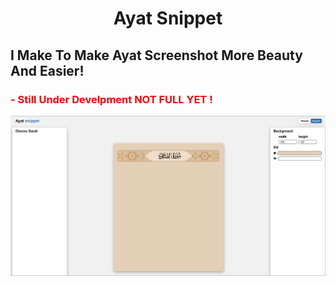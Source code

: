 <h1 align="center">Ayat Snippet</h1>
<h2>I Make To Make Ayat Screenshot More Beauty And Easier!</h2>
<h3 style="color:red">- Still Under Develpment NOT FULL YET !</h3>
<img src="images/ayat-snippet-screen.png">
